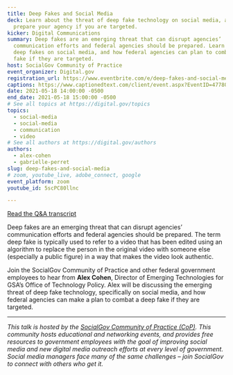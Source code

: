 ```yaml
---
title: Deep Fakes and Social Media
deck: Learn about the threat of deep fake technology on social media, and how to
  prepare your agency if you are targeted.
kicker: Digital Communications
summary: Deep fakes are an emerging threat that can disrupt agencies’
  communication efforts and federal agencies should be prepared. Learn about
  deep fakes on social media, and how federal agencies can plan to combat a deep
  fake if they are targeted.
host: SocialGov Community of Practice
event_organizer: Digital.gov
registration_url: https://www.eventbrite.com/e/deep-fakes-and-social-media-tickets-152559588837
captions: https://www.captionedtext.com/client/event.aspx?EventID=4778052&CustomerID=321
date: 2021-05-18 14:00:00 -0500
end_date: 2021-05-18 15:00:00 -0500
# See all topics at https://digital.gov/topics
topics:
  - social-media
  - social-media
  - communication
  - video
# See all authors at https://digital.gov/authors
authors:
  - alex-cohen
  - gabrielle-perret
slug: deep-fakes-and-social-media
# zoom, youtube_live, adobe_connect, google
event_platform: zoom
youtube_id: 5scPC80llnc

---
```


[Read the Q&A transcript](https://digital.gov/2021/06/08/deep-fakes-and-social-media-a-qa-with-alex-cohen/)

Deep fakes are an emerging threat that can disrupt agencies’ communication efforts and federal agencies should be prepared. The term deep fake is typically used to refer to a video that has been edited using an algorithm to replace the person in the original video with someone else (especially a public figure) in a way that makes the video look authentic.

Join the SocialGov Community of Practice and other federal government employees to hear from **Alex Cohen**, Director of Emerging Technologies for GSA’s Office of Technology Policy. Alex will be discussing the emerging threat of deep fake technology, specifically on social media, and how federal agencies can make a plan to combat a deep fake if they are targeted.

- - -

*This talk is hosted by the [SocialGov Community of Practice (CoP)](https://digital.gov/communities/social-media/). This community hosts educational and networking events, and provides free resources to government employees with the goal of improving social media and new digital media outreach efforts at every level of government. Social media managers face many of the same challenges – join SocialGov to connect with others who get it.*
